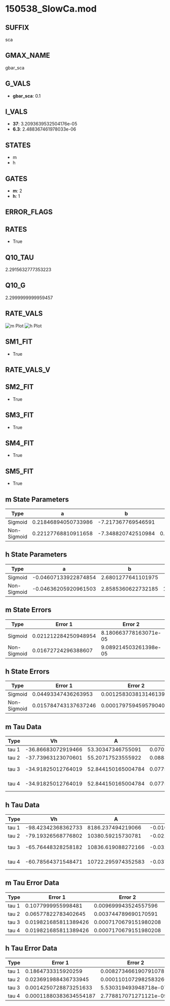 # 150538_SlowCa.mod

## SUFFIX

sca

## GMAX_NAME

gbar_sca

## G_VALS

- **gbar_sca**: 0.1

## I_VALS

- **37**: 3.2093639532504176e-05
- **6.3**: 2.488367461978033e-06

## STATES

- m
- h

## GATES

- **m**: 2
- **h**: 1

## ERROR_FLAGS


## RATES

- True

## Q10_TAU

2.2915632777353223

## Q10_G

2.2999999999959457

## RATE_VALS

![m Plot](/Users/pbozelos/Dropbox/icg-Chai-Panos/supermodels/output_markdown_files/Ca/150538_SlowCa.mod/images/m.png)
![h Plot](/Users/pbozelos/Dropbox/icg-Chai-Panos/supermodels/output_markdown_files/Ca/150538_SlowCa.mod/images/h.png)

## SM1_FIT

- True

## RATE_VALS_V

## SM2_FIT

- True

## SM3_FIT

- True

## SM4_FIT

- True

## SM5_FIT

- True

## m State Parameters

| Type | a | b | c | d |
| --- | --- | --- | --- | --- |
| Sigmoid | 0.21846894050733986 | -7.217367769546591 |
| Non-Sigmoid | 0.22127768810911658 | -7.348820742510984 | 0.9953903670261152 | -0.003975277642381299 |

## h State Parameters

| Type | a | b | c | d |
| --- | --- | --- | --- | --- |
| Sigmoid | -0.04607133922874854 | 2.6801277641101975 |
| Non-Sigmoid | -0.04636205920961503 | 2.8585360622732185 | 1.0341945757957252 | 0.018522508805976216 |

## m State Errors

| Type | Error 1 | Error 2 | Error 3 |
| --- | --- | --- | --- |
| Sigmoid | 0.021212284250948954 | 8.180663778163071e-05 | 0.013787718003102079 |
| Non-Sigmoid | 0.01672724296388607 | 9.089214503261398e-05 | 0.01087249756919117 |

## h State Errors

| Type | Error 1 | Error 2 | Error 3 |
| --- | --- | --- | --- |
| Sigmoid | 0.04493347436263953 | 0.001258303813146139 | 0.02912903239922466 |
| Non-Sigmoid | 0.015784743137637246 | 0.00017975945957904072 | 0.010232778586380041 |

## m Tau Data

| Type | Vh | A | b1 | b2 | c1 | c2 | d1 | d2 | e1 | e2 |
| --- | --- | --- | --- | --- | --- | --- | --- | --- | --- | --- |
| tau 1 | -36.86683072919466 | 53.30347346755091 | 0.07024554550923838 | 0.10280064978724475 |
| tau 2 | -37.73963123070601 | 55.20717523555922 | 0.08834358051299819 | 0.0005286177633330105 | 0.11279115327929301 | -0.000625099568598915 |
| tau 3 | -34.91825012764019 | 52.844150165004784 | 0.07758737190178162 | 0.0006741122515833349 | 7.307791833925476e-06 | 0.15374603416244723 | -0.0023490854538108542 | 1.258564516925779e-05 |
| tau 4 | -34.91825012764019 | 52.844150165004784 | 0.07758737190178162 | 0.0006741122515833349 | 7.307791833925476e-06 | 0.0 | 0.15374603416244723 | -0.0023490854538108542 | 1.258564516925779e-05 | 0.0 |

## h Tau Data

| Type | Vh | A | b1 | b2 | c1 | c2 | d1 | d2 | e1 | e2 |
| --- | --- | --- | --- | --- | --- | --- | --- | --- | --- | --- |
| tau 1 | -98.42342368362733 | 8186.237494219066 | -0.010414359124915215 | -0.06360052743918657 |
| tau 2 | -79.19326568776802 | 10380.59215730781 | -0.02282968033217355 | 7.577456167876151e-05 | -0.03746239827515023 | -0.0003447300904154337 |
| tau 3 | -65.76448328258182 | 10836.619088272166 | -0.03291901714139689 | 0.00021180177339885498 | -4.656453565318959e-07 | -0.03143119513477647 | -0.000268013181485397 | -2.425172415481034e-06 |
| tau 4 | -60.78564371548471 | 10722.295974352583 | -0.037359567527304294 | 0.0003079053617360134 | -1.1568881378775057e-06 | 1.6608109518580103e-09 | -0.030310321510821622 | -0.0002981307978203012 | -3.0930712300033645e-06 | -9.211424269114027e-09 |

## m Tau Error Data

| Type | Error 1 | Error 2 | Error 3 |
| --- | --- | --- | --- |
| tau 1 | 0.1077999955998481 | 0.009699943524557596 | 0.07344338365675039 |
| tau 2 | 0.06577822783402645 | 0.003744789690170591 | 0.044814246941234086 |
| tau 3 | 0.019821685811389426 | 0.0007170679151980208 | 0.013504376022177597 |
| tau 4 | 0.019821685811389426 | 0.0007170679151980208 | 0.013504376022177597 |

## h Tau Error Data

| Type | Error 1 | Error 2 | Error 3 |
| --- | --- | --- | --- |
| tau 1 | 0.1864733315920259 | 0.008273466190791078 | 0.05602202666633655 |
| tau 2 | 0.023691988436733945 | 0.00011010729825832603 | 0.007117764222098577 |
| tau 3 | 0.0014250728873251633 | 5.530319493948718e-07 | 0.00042813345272272436 |
| tau 4 | 0.00011880383634554187 | 2.778817071271121e-09 | 3.569213694521476e-05 |

